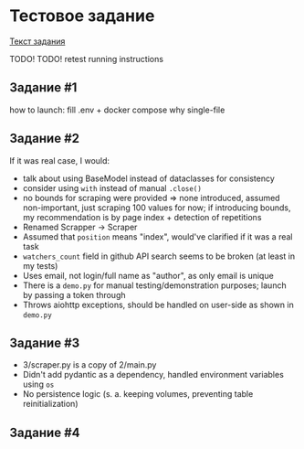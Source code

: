# Тестовое задание

[Текст задания](/TASK.md)

TODO!
TODO! retest running instructions

## Задание #1

how to launch: fill .env + docker compose
why single-file

## Задание #2

If it was real case, I would:
- talk about using BaseModel instead of dataclasses for consistency
- consider using `with` instead of manual `.close()`
- no bounds for scraping were provided => none introduced, assumed non-important, just scraping 100 values for now; if introducing bounds, my recommendation is by page index + detection of repetitions
- Renamed Scrapper -> Scraper
- Assumed that `position` means "index", would've clarified if it was a real task
- `watchers_count` field in github API search seems to be broken (at least in my tests)
- Uses email, not login/full name as "author", as only email is unique
- There is a `demo.py` for manual testing/demonstration purposes; launch by passing a token through
- Throws aiohttp exceptions, should be handled on user-side as shown in `demo.py`

## Задание #3

- 3/scraper.py is a copy of 2/main.py
- Didn't add pydantic as a dependency, handled environment variables using `os`
- No persistence logic (s. a. keeping volumes, preventing table reinitialization)

## Задание #4
